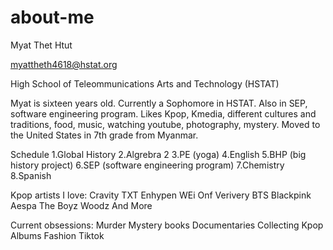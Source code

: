 # about-me

Myat Thet Htut

myattheth4618@hstat.org

High School of Teleommunications Arts and Technology (HSTAT)

Myat is sixteen years old. Currently a Sophomore in HSTAT. Also in SEP, software engineering program. Likes Kpop, Kmedia, different cultures and traditions, food, music, watching youtube, photography, mystery. Moved to the United States in 7th grade from Myanmar. 

Schedule
1.Global History
2.Algrebra 2
3.PE (yoga)
4.English
5.BHP (big history project)
6.SEP (software engineering program)
7.Chemistry
8.Spanish

Kpop artists I love:
Cravity
TXT
Enhypen
WEi
Onf
Verivery
BTS
Blackpink
Aespa
The Boyz
Woodz
And More

Current obsessions:
Murder Mystery books
Documentaries
Collecting Kpop Albums
Fashion
Tiktok